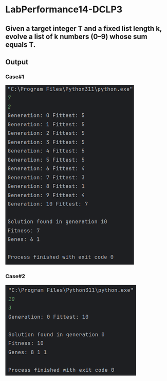 <h1>LabPerformance14-DCLP3</h1>  
<h2>Given a target integer T and a fixed list length k, evolve a list of k numbers (0–9) whose sum equals T.</h2>
   
<h2>Output</h2>
<h3>Case#1</h3>
<p><img src="./output1.png"></p>
<h3>Case#2</h3>
<p><img src="./output2.png"></p>
